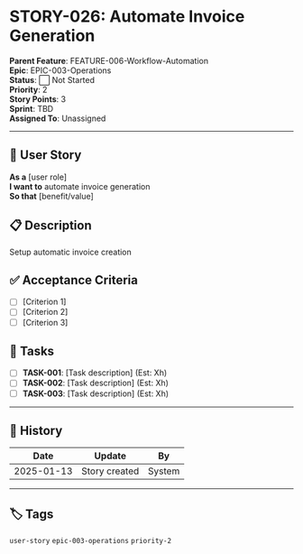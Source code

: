 # STORY-026: Automate Invoice Generation

**Parent Feature**: FEATURE-006-Workflow-Automation  
**Epic**: EPIC-003-Operations  
**Status**: ⬜ Not Started  
**Priority**: 2  
**Story Points**: 3  
**Sprint**: TBD  
**Assigned To**: Unassigned  

---

## 📖 User Story

**As a** [user role]  
**I want to** automate invoice generation  
**So that** [benefit/value]  

## 📋 Description

Setup automatic invoice creation

## ✅ Acceptance Criteria

- [ ] [Criterion 1]
- [ ] [Criterion 2]
- [ ] [Criterion 3]

## 📝 Tasks

- [ ] **TASK-001**: [Task description] (Est: Xh)
- [ ] **TASK-002**: [Task description] (Est: Xh)
- [ ] **TASK-003**: [Task description] (Est: Xh)

---

## 🔄 History

| Date | Update | By |
|------|--------|-----|
| 2025-01-13 | Story created | System |

---

## 🏷️ Tags

`user-story` `epic-003-operations` `priority-2`
